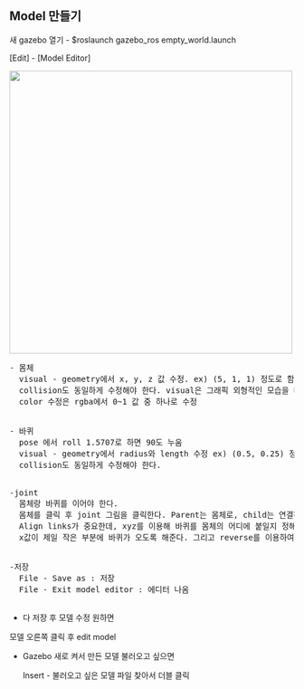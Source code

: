 ## Model 만들기

새 gazebo 열기 - $roslaunch gazebo_ros empty_world.launch

[Edit] - [Model Editor]


<img src="https://user-images.githubusercontent.com/80872528/113833318-7e1ac580-97c4-11eb-8d70-993648f4a8ff.png" width="500">

<pre>
- 몸체
  visual - geometry에서 x, y, z 값 수정. ex) (5, 1, 1) 정도로 함
  collision도 동일하게 수정해야 한다. visual은 그래픽 외형적인 모습을 바꿔주는 것뿐이고 collision이 실제 물리적인 외형을 담당하고 있다.
  color 수정은 rgba에서 0~1 값 중 하나로 수정


- 바퀴
  pose 에서 roll 1.5707로 하면 90도 누움
  visual - geometry에서 radius와 length 수정 ex) (0.5, 0.25) 정도로 함
  collision도 동일하게 수정해야 한다. 


-joint
  몸체랑 바퀴를 이어야 한다.
  몸체를 클릭 후 joint 그림을 클릭한다. Parent는 몸체로, child는 연결하고자 하는 바퀴로 설정한다. 
  Align links가 중요한데, xyz를 이용해 바퀴를 몸체의 어디에 붙일지 정해줘야 한다. 옵션은 min, max, center가 있으며 x를 min으로 해줄 경우 말 그대로 몸체에서 
  x값이 제일 작은 부분에 바퀴가 오도록 해준다. 그리고 reverse를 이용하여 바퀴가 몸체 밖으로 나오도록 만들어준다. 이 원리들을 이용해 4개의 바퀴를 몸체와 연결해주면 된다.


-저장
  File - Save as : 저장
  File - Exit model editor : 에디터 나옴
 
</pre>

- 다 저장 후 모델 수정 원하면

 모델 오른쪽 클릭 후 edit model

- Gazebo 새로 켜서 만든 모델 불러오고 싶으면

  Insert - 불러오고 싶은 모델 파일 찾아서 더블 클릭

